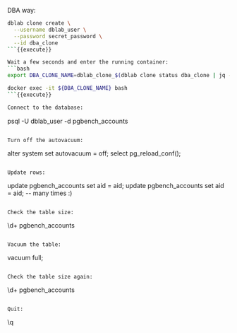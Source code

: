 DBA way:

```bash
dblab clone create \
  --username dblab_user \
  --password secret_password \
  --id dba_clone
```{{execute}}

Wait a few seconds and enter the running container: 
```bash
export DBA_CLONE_NAME=dblab_clone_$(dblab clone status dba_clone | jq -r '.db.port')

docker exec -it ${DBA_CLONE_NAME} bash 
```{{execute}}

Connect to the database:
```
psql -U dblab_user -d pgbench_accounts
```{{execute}}

Turn off the autovacuum:
```
alter system set autovacuum = off; 
select pg_reload_conf();
```{{execute}}

Update rows:
```
update pgbench_accounts set aid = aid;
update pgbench_accounts set aid = aid; -- many times :)
```{{execute}}

Check the table size:
```
\d+ pgbench_accounts
```{{execute}}

Vacuum the table:
```
vacuum full;
```{{execute}}

Check the table size again:
```
\d+ pgbench_accounts
```{{execute}}

Quit:
```
\q
```{{execute}}
